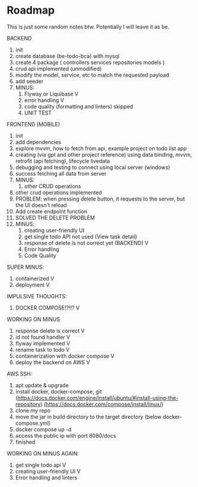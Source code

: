 # Roadmap

This is just some random notes btw. Potentially I will leave it as be.

BACKEND
1. init
2. create database (be-todo-bca) with mysql
3. create 4 package (
    controllers
    services
    repositories
    models
)
4. crud api implemented (unmodified)
5. modify the model, service, etc to match the requested payload
6. add seeder
7. MINUS:
   1. Flyway or Liquibase V
   2. error handling V
   3. code quality (formatting and linters) skipped
   4. UNIT TEST


FRONTEND (MOBILE)
1. init
2. add dependencies
3. explore mvvm, how to fetch from api, example project on todo list app
4. creating (via gpt and other project reference) using data binding, mvvm, retrofit (api fetching), lifecycle livedata
5. debugging and testing to connect using local server (windows)
6. success fetching all data from server
7. MINUS:
   1. other CRUD operations
8. other crud operations implemented
9. PROBLEM: when pressing delete button, it requests to the server, but the UI doesn't reload
10. Add create endpoint function
11. SOLVED THE DELETE PROBLEM
12. MINUS:
    1.  creating user-friendly UI 
    2.  get single todo API not used (View task detail)
    3.  response of delete is not correct yet (BACKEND) V
    4.  Error handling 
    5.  Code Quality 

SUPER MINUS:
1. containerized V
2. deployment V

IMPULSIVE THOUGHTS:
1. DOCKER COMPOSE!?!!? V

WORKING ON MINUS
1. response delete is correct V
2. id not found handler V
3. flyway implemented V
4. rename task to todo V
5. containerization with docker compose V 
6. deploy the backend on AWS V


AWS SSH:
1. apt update & upgrade
2. install docker, docker-compose, git (https://docs.docker.com/engine/install/ubuntu/#install-using-the-repository) (https://docs.docker.com/compose/install/linux/)
3. clone my repo
4. move the jar in build directory to the target directory (below docker-compose.yml)
5. docker compose up -d
6. access the public ip with port 8080/docs
7. finished

WORKING ON MINUS AGAIN:
1. get single todo api V
2. creating user-friendly UI V
3. Error handling and linters